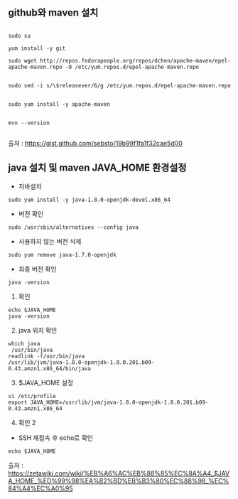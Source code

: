 
## github와 maven 설치
<pre><code>
sudo su

yum install -y git

sudo wget http://repos.fedorapeople.org/repos/dchen/apache-maven/epel-apache-maven.repo -O /etc/yum.repos.d/epel-apache-maven.repo


sudo sed -i s/\$releasever/6/g /etc/yum.repos.d/epel-apache-maven.repo


sudo yum install -y apache-maven


mvn --version

</code></pre>
출처 : https://gist.github.com/sebsto/19b99f1fa1f32cae5d00

## java 설치 및 maven JAVA_HOME 환경설정
* 자바설치
```
sudo yum install -y java-1.8.0-openjdk-devel.x86_64
```
* 버전 확인
```aidl
sudo /usr/sbin/alternatives --config java
```
* 사용하지 않는 버전 삭제
```aidl
sudo yum remove java-1.7.0-openjdk
```

* 최종 버전 확인
```aidl
java -version
```

1. 확인
```
echo $JAVA_HOME
java -version
```
2. java 위치 확인
```
which java
 /usr/bin/java
readlink -f/usr/bin/java
/usr/lib/jvm/java-1.8.0-openjdk-1.8.0.201.b09-0.43.amzn1.x86_64/bin/java
```
3. $JAVA_HOME 설정
```
vi /etc/profile
export JAVA_HOME=/usr/lib/jvm/java-1.8.0-openjdk-1.8.0.201.b09-0.43.amzn1.x86_64
```
4. 확인 2
* SSH 재접속 후 echo로 확인
```
echo $JAVA_HOME
```

출처 : https://zetawiki.com/wiki/%EB%A6%AC%EB%88%85%EC%8A%A4_$JAVA_HOME_%ED%99%98%EA%B2%BD%EB%B3%80%EC%88%98_%EC%84%A4%EC%A0%95